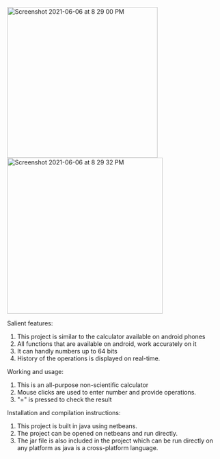 <img width="352" alt="Screenshot 2021-06-06 at 8 29 00 PM" src="https://user-images.githubusercontent.com/55408562/120930889-a2cde380-c708-11eb-8487-a0249ec51618.png">
<img width="364" alt="Screenshot 2021-06-06 at 8 29 32 PM" src="https://user-images.githubusercontent.com/55408562/120930892-a5c8d400-c708-11eb-8efa-65da704c0e86.png">

Salient features:
1) This project is similar to the calculator available on android phones
2) All functions that are available on android, work accurately on it
3) It can handly numbers up to 64 bits
4) History of the operations is displayed on real-time.

Working and usage:
1) This is an all-purpose non-scientific calculator
2) Mouse clicks are used to enter number and provide operations.
3) "=" is pressed to check the result

Installation and compilation instructions:
1) This project is built in java using netbeans.
2) The project can be opened on netbeans and run directly. 
3) The jar file is also included in the project which can be run directly on any platform as java is a cross-platform language.

